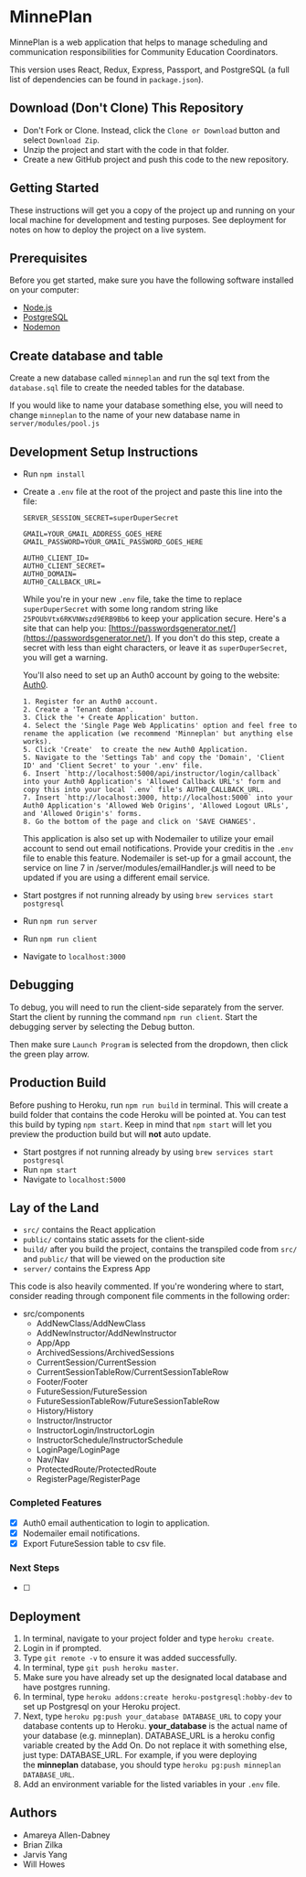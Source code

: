# MinnePlan

MinnePlan is a web application that helps to manage scheduling and communication responsibilities for Community Education Coordinators.

This version uses React, Redux, Express, Passport, and PostgreSQL (a full list of dependencies can be found in `package.json`).


## Download (Don't Clone) This Repository

* Don't Fork or Clone. Instead, click the `Clone or Download` button and select `Download Zip`.
* Unzip the project and start with the code in that folder.
* Create a new GitHub project and push this code to the new repository.

## Getting Started

These instructions will get you a copy of the project up and running on your local machine for development and testing purposes. See deployment for notes on how to deploy the project on a live system.

## Prerequisites

Before you get started, make sure you have the following software installed on your computer:

- [Node.js](https://nodejs.org/en/)
- [PostgreSQL](https://www.postgresql.org/)
- [Nodemon](https://nodemon.io/)

## Create database and table

Create a new database called `minneplan` and run the sql text from the `database.sql` file to create the needed tables for the database.

If you would like to name your database something else, you will need to change `minneplan` to the name of your new database name in `server/modules/pool.js`

## Development Setup Instructions

* Run `npm install`
* Create a `.env` file at the root of the project and paste this line into the file:
    ```
    SERVER_SESSION_SECRET=superDuperSecret

    GMAIL=YOUR_GMAIL_ADDRESS_GOES_HERE
    GMAIL_PASSWORD=YOUR_GMAIL_PASSWORD_GOES_HERE

    AUTH0_CLIENT_ID=
    AUTH0_CLIENT_SECRET=
    AUTH0_DOMAIN=
    AUTH0_CALLBACK_URL=

    ```
    While you're in your new `.env` file, take the time to replace `superDuperSecret` with some long random string like `25POUbVtx6RKVNWszd9ERB9Bb6` to keep your application secure. Here's a site that can help you: [https://passwordsgenerator.net/](https://passwordsgenerator.net/). If you don't do this step, create a secret with less than eight characters, or leave it as `superDuperSecret`, you will get a warning.

    You'll also need to set up an Auth0 account by going to the website: [Auth0](https://auth0.com/).

    ```
    1. Register for an Auth0 account.
    2. Create a 'Tenant doman'.
    3. Click the '+ Create Application' button.
    4. Select the 'Single Page Web Applicatins' option and feel free to rename the application (we recommend 'Minneplan' but anything else works).
    5. Click 'Create'  to create the new Auth0 Application.
    5. Navigate to the 'Settings Tab' and copy the 'Domain', 'Client ID' and 'Client Secret' to your '.env' file.
    6. Insert `http://localhost:5000/api/instructor/login/callback` into your Auth0 Application's 'Allowed Callback URL's' form and copy this into your local `.env` file's AUTH0_CALLBACK_URL.
    7. Insert `http://localhost:3000, http://localhost:5000` into your Auth0 Application's 'Allowed Web Origins', 'Allowed Logout URLs', and 'Allowed Origin's' forms.
    8. Go the bottom of the page and click on 'SAVE CHANGES'.
    ```

    This application is also set up with Nodemailer to utilize your email account to send out email notifications. Provide your creditis in the `.env` file to enable this feature. Nodemailer is set-up for a gmail account, the service on line 7 in /server/modules/emailHandler.js will need to be updated if you are using a different email service.

* Start postgres if not running already by using `brew services start postgresql`
* Run `npm run server`
* Run `npm run client`
* Navigate to `localhost:3000`

## Debugging

To debug, you will need to run the client-side separately from the server. Start the client by running the command `npm run client`. Start the debugging server by selecting the Debug button.

Then make sure `Launch Program` is selected from the dropdown, then click the green play arrow.

## Production Build

Before pushing to Heroku, run `npm run build` in terminal. This will create a build folder that contains the code Heroku will be pointed at. You can test this build by typing `npm start`. Keep in mind that `npm start` will let you preview the production build but will **not** auto update.

* Start postgres if not running already by using `brew services start postgresql`
* Run `npm start`
* Navigate to `localhost:5000`

## Lay of the Land

* `src/` contains the React application
* `public/` contains static assets for the client-side
* `build/` after you build the project, contains the transpiled code from `src/` and `public/` that will be viewed on the production site
* `server/` contains the Express App

This code is also heavily commented. If you're wondering where to start, consider reading through component file comments in the following order:

* src/components
  * AddNewClass/AddNewClass
  * AddNewInstructor/AddNewInstructor
  * App/App
  * ArchivedSessions/ArchivedSessions
  * CurrentSession/CurrentSession
  * CurrentSessionTableRow/CurrentSessionTableRow
  * Footer/Footer
  * FutureSession/FutureSession
  * FutureSessionTableRow/FutureSessionTableRow
  * History/History
  * Instructor/Instructor
  * InstructorLogin/InstructorLogin
  * InstructorSchedule/InstructorSchedule
  * LoginPage/LoginPage
  * Nav/Nav
  * ProtectedRoute/ProtectedRoute
  * RegisterPage/RegisterPage

### Completed Features

- [x] Auth0 email authentication to login to application.
- [x] Nodemailer email notifications.
- [x] Export FutureSession table to csv file.

### Next Steps

- [ ]

## Deployment

1. In terminal, navigate to your project folder and type `heroku create`.
1. Login in if prompted.
1. Type `git remote -v` to ensure it was added successfully.
1. In terminal, type `git push heroku master`.
1. Make sure you have already set up the designated local database and have postgres running.
1. In terminal, type `heroku addons:create heroku-postgresql:hobby-dev` to set up Postgresql on your Heroku project.
1. Next, type `heroku pg:push your_database DATABASE_URL` to copy your database contents up to Heroku. **your_database** is the actual name of your database (e.g. minneplan). DATABASE_URL is a heroku config variable created by the Add On. Do not replace it with something else, just type: DATABASE_URL. For example, if you were deploying the **minneplan** database, you should type `heroku pg:push minneplan DATABASE_URL`.
1. Add an environment variable for the listed variables in your `.env` file.

## Authors

- Amareya Allen-Dabney
- Brian Zilka
- Jarvis Yang
- Will Howes
